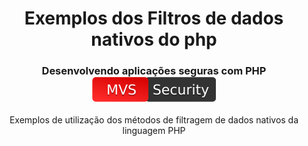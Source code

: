 <h1 align="center">Exemplos dos Filtros de dados nativos do php</h1>
<h3 align="center">Desenvolvendo aplicações seguras com PHP <br />
  <img src="https://github.com/WalderlanSena/tagsGit/blob/master/mvsSecurity.svg">
</h3>
<p align="center">Exemplos de utilização dos métodos de filtragem de dados nativos da linguagem PHP</p>
